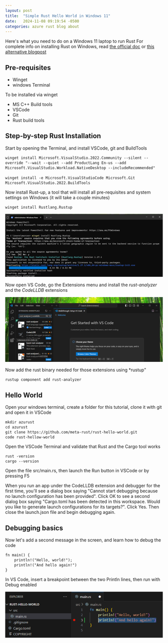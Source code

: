 ```yaml
---
layout: post
title:  "Simple Rust Hello World in Windows 11"
date:   2024-11-08 09:19:54 -0500
categories: azure rust blog about
---
```

Here's what you need to do on a Windows 11 laptop to run Rust
For complete info on installing Rust on Windows, read [the official doc](https://learn.microsoft.com/en-us/windows/dev-environment/rust/setup) or [this alternative blogpost](https://www.petergirnus.com/blog/how-to-install-rust-on-windows)

## Pre-requisites
- Winget
- windows Terminal

To be installed via winget
- MS C++ Build tools
- VSCode
- Git
- Rust build tools

## Step-by-step Rust Installation

Start by opening the Terminal, and install VSCode, git and BuildTools
```
winget install Microsoft.VisualStudio.2022.Community --silent --override "--wait --quiet --add ProductLang En-us --add Microsoft.VisualStudio.Workload.NativeDesktop --includeRecommended"

winget install -e Microsoft.VisualStudioCode Microsoft.Git Microsoft.VisualStudio.2022.BuildTools
```

Now install  Rust-up, a tool that will install all pre-requisites and system settings on Windows (it will take a couple minutes)

```
winget install Rustlang.Rustup
```
![Image](../assets/images/wingetrustup.png)


Now open VS Code, go the Extensions menu and install the *rust-analyzer* and the *CodeLLDB* extensions

![Image](../assets/images/vscoderustextensions.png)

Now add the rust binary needed for those extensions using *rustup"
```
rustup component add rust-analyzer
```

## Hello World

Open your windows terminal, create a folder for this tutorial, clone it with git and open it in VSCode

```
mkdir azurust
cd azurust
git clone https://github.com/meta-rust/rust-hello-world.git
code rust-hellow-world
```

Open the VSCode Terminal and validate that Rust and the Cargo tool works
```
rust -version
cargo --version
```

Open the file src/main.rs, then launch the Run button in VSCode or by pressing F5

When you run an app under the CodeLLDB extension and debugger for the first time, you'll see a dialog box saying "Cannot start debugging because no launch configuration has been provided". Click OK to see a second dialog box saying "Cargo.toml has been detected in this workspace. Would you like to generate launch configurations for its targets?". Click Yes. Then close the launch.json file and begin debugging again.

## Debugging basics

Now let's add a second message in the screen, and learn how to debug the code

```
fn main() {
    println!("Hello, world!");
    println!("And hello again!")
}
```

In VS Code, insert a breakpoint between the two Println lines, then run with Debug enabled

![Image](../assets/images/debughelloworld.png)


